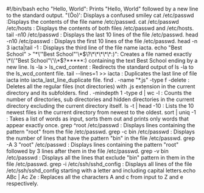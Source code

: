 #!/bin/bash
echo "Hello, World": Prints "Hello, World" followed by a new line to the standard output.
"(Ôo)': Displays a confused smiley
cat /etc/passwd :Displays the contents of the file name /etc/passwd.
cat /etc/passwd /etc/hosts : Displays the contents of both files /etc/passwd and /etc/hosts.
tail -n10 /etc/passwd : Displays the last 10 lines of the file /etc/passwd.
head -n10 /etc/passwd : Displays the first 10 lines of the file /etc/passwd.
head -n 3 iacta|tail -1 : Displays the third line of the file name iacta.
echo "Best School" > "\*\\\'\"Best School\"\'\\\*$\?\*\*\*\*\*:)": Creates a file named exactly \*\\'"Best School"\'\\*$\?\*\*\*\*\*:) containing the text Best School ending by a new line.
ls -la > ls_cwd_content : Redirects the standard output of ls -la to the ls_wcd_content file.
tail --lines=1 >> iacta : Duplicates the last line of file iacta into iacta_last_line_duplicate file.
find . -name "*.js" -type f -delete : Deletes all the regular files (not directories) with .js extension in the current directory and its subfolders.
find . -mindepth 1 -type d | wc -l : Counts the number of directories, sub directories and hidden directories in the current directory excluding the current directory itself.
ls -t | head -10 : Lists the 10 newest files in the current directory from newest to the oldest.
sort | uniq -1 : Takes a list of words as input, sorts them out and prints only words that appear exactly once.
grep ^root /etc/passwd : Displays lines containing the pattern "root" from the file /etc/passwd.
grep -c bin /etc/passwd : Displays the number of lines that have the pattern "bin" in the file /etc/passwd.
grep -A 3 "root" /etc/passwd : Displays lines containing the pattern "root" followed by 3 lines after them in the file /etc/passwd.
grep -v bin /etc/passwd : Displays all the lines that exclude "bin" pattern in them in the file /etc/passwd.
grep -i /etc/ssh/sshd_config : Displays all lines of the file /etc/ssh/sshd_config starting with a letter and including capital letters.echo ABc | Ac Ze : Replaces all the characters A and c from input to Z and e respectively.
